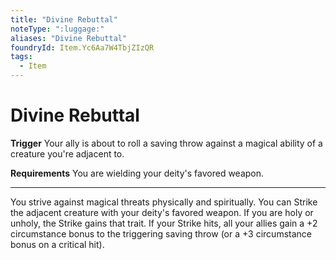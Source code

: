 ```yaml
---
title: "Divine Rebuttal"
noteType: ":luggage:"
aliases: "Divine Rebuttal"
foundryId: Item.Yc6Aa7W4TbjZIzQR
tags:
  - Item
---
```


# Divine Rebuttal

**Trigger** Your ally is about to roll a saving throw against a magical ability of a creature you're adjacent to.

**Requirements** You are wielding your deity's favored weapon.

* * *

You strive against magical threats physically and spiritually. You can Strike the adjacent creature with your deity's favored weapon. If you are holy or unholy, the Strike gains that trait. If your Strike hits, all your allies gain a +2 circumstance bonus to the triggering saving throw (or a +3 circumstance bonus on a critical hit).


